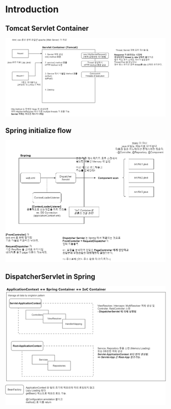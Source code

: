 # Introduction



## Tomcat Servlet Container
![Servlet Container](src/main/resources/assets/SpringBoot_Tomcat_ReqRes.png)

## Spring initialize flow
![Spring](src/main/resources/assets/SpringBoot_Tomact-Flow.png)

## DispatcherServlet in Spring
![ApplicationContext](src/main/resources/assets/SpringBoot_DispatcherServlet.png)
